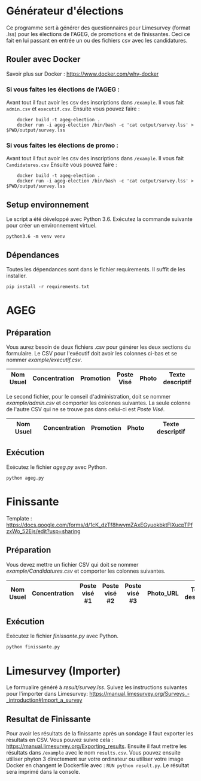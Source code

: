 # Générateur d'élections

Ce programme sert à générer des questionnaires pour Limesurvey (format .lss) pour les élections de l'AGEG, de promotions et de finissantes. Ceci ce fait en lui passant en entrée un ou des fichiers csv avec les candidatures.

## Rouler avec Docker
Savoir plus sur Docker : https://www.docker.com/why-docker
### Si vous faites les élections de l'AGEG : 
Avant tout il faut avoir les csv des inscriptions dans `/example`. Il vous fait `admin.csv` et `executif.csv`. Ensuite vous pouvez faire : 

```
    docker build -t ageg-election .
    docker run -i ageg-election /bin/bash -c 'cat output/survey.lss' > $PWD/output/survey.lss
```

### Si vous faites les élections de promo : 
Avant tout il faut avoir les csv des inscriptions dans `/example`. Il vous fait `Candidatures.csv` Ensuite vous pouvez faire : 

```
    docker build -t ageg-election .
    docker run -i ageg-election /bin/bash -c 'cat output/survey.lss' > $PWD/output/survey.lss
```

## Setup environnement

Le script a été développé avec Python 3.6. Exécutez la commande suivante pour créer un environnement virtuel.

```python3.6 -m venv venv```

## Dépendances

Toutes les dépendances sont dans le fichier requirements. Il suffit de les installer.

```pip install -r requirements.txt```

# AGEG

## Préparation

Vous aurez besoin de deux fichiers .csv pour générer les deux sections du formulaire. Le CSV pour l'exécutif doit avoir les colonnes ci-bas et se nommer *example/executif.csv*.

Nom Usuel | Concentration | Promotion | Poste Visé | Photo | Texte descriptif
----------|---------------|-----------|------------|-------|-----------------

Le second fichier, pour le conseil d'administration, doit se nommer *example/admin.csv* et comporter les colonnes suivantes. La seule colonne de l'autre CSV qui ne se trouve pas dans celui-ci est *Poste Visé*.

Nom Usuel | Concentration | Promotion | Photo | Texte descriptif
----------|---------------|-----------|-------|-----------------

## Exécution

Exécutez le fichier *ageg.py* avec Python.

```python ageg.py```

# Finissante
Template : https://docs.google.com/forms/d/1cK_dzTf8hwymZAxEGyuokbktFlXucpTPfzxWo_52Ejs/edit?usp=sharing

## Préparation

Vous devez mettre un fichier CSV qui doit se nommer *example/Candidatures.csv* et comporter les colonnes suivantes.

Nom Usuel | Concentration | Poste visé #1 | Poste visé #2 | Poste visé #3 | Photo_URL | Texte descriptif
----------|---------------|---------------|---------------|---------------|-------|-----------------

## Exécution

Exécutez le fichier *finissante.py* avec Python.

```python finissante.py```

# Limesurvey (Importer)

Le formualire généré à *result/survey.lss*. Suivez les instructions suivantes pour l'importer dans Limesurvey: https://manual.limesurvey.org/Surveys_-_introduction#Import_a_survey

## Resultat de Finissante
Pour avoir les résultats de la finissante après un sondage il faut exporter les résultats en CSV. Vous pouvez suivre cela : https://manual.limesurvey.org/Exporting_results. Ensuite il faut mettre les résultats dans `/example` avec le nom `results.csv`. Vous pouvez ensuite utiliser phyton 3 directement sur votre ordinateur ou utiliser votre image Docker en changent le Dockerfile avec : `RUN python result.py`. Le résultat sera imprimé dans la console.
